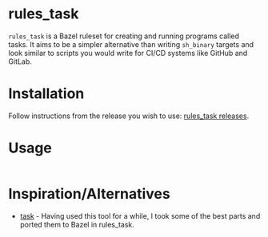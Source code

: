# rules_task

`rules_task` is a Bazel ruleset for creating and running programs called tasks. It aims to be a simpler alternative than writing `sh_binary` targets and look similar to scripts you would write for CI/CD systems like GitHub and GitLab.

# Installation

Follow instructions from the release you wish to use: [rules_task releases](https://github.com/vgijssel/setup/releases?q=%22name+%3D+%5C%22rules_task%5C%22%22&expanded=true).

# Usage

```bazel

```

# Inspiration/Alternatives

- [task](https://github.com/go-task/task) - Having used this tool for a while, I took some of the best parts and ported them to Bazel in rules_task.
